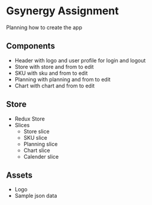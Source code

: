 # Gsynergy Assignment
Planning how to create the app


## Components

  - Header with logo and user profile for login and logout
  - Store with store and from to edit
  - SKU with sku and from to edit
  - Planning with planning and from to edit
  - Chart with chart and from to edit

## Store

  - Redux Store
  - Slices
    - Store slice
    - SKU slice
    - Planning slice
    - Chart slice
    - Calender slice

## Assets

  - Logo
  - Sample json data